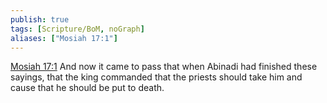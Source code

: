 ```yaml
---
publish: true
tags: [Scripture/BoM, noGraph]
aliases: ["Mosiah 17:1"]
---
```

[Mosiah 17:1](https://churchofjesuschrist.org/study/scriptures/bofm/mosiah/17?lang=eng&id=p1#p1) And now it came to pass that when Abinadi had finished these sayings, that the king commanded that the priests should take him and cause that he should be put to death.
